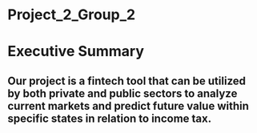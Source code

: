 # Project_2_Group_2

# Executive Summary

## Our project is a fintech tool that can be utilized by both private and public sectors to analyze current markets and predict future value within specific states in relation to income tax. 

